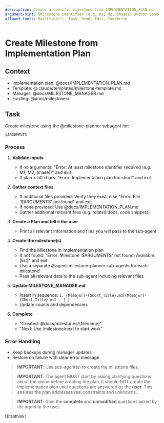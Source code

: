 ```yaml
---
description: Create a specific milestone from IMPLEMENTATION_PLAN.md
argument-hint: [milestone identifier (e.g. M1, M2, phase1) and/or context files]
allowed-tools: Bash(find:*), Task, Read, Edit, TodoWrite
---
```


# Create Milestone from Implementation Plan

## Context

- Implementation plan: @docs/IMPLEMENTATION_PLAN.md
- Template: @.claude/templates/milestone-template.md
- Manager: @docs/MILESTONE_MANAGER.md
- Existing: @docs/milestones/

## Task

Create milestone using the @milestone-planner subagent for:

```
$ARGUMENTS
```

### Process

1. **Validate inputs**
    - If no arguments: "Error: At least milestone identifier required (e.g. M1, M2, phase1)" and exit
    - If plan < 50 chars: "Error: Implementation plan too short" and exit

2. **Gather context files**
    - If additional files provided: Verify they exist, else "Error: File '$ARGUMENTS' not found" and exit
    - If none provided: Use @docs/IMPLEMENTATION_PLAN.md
    - Gather additional relevant files (e.g. related docs, code snippets)

3. **Create a Plan and tell it the user**
    - Print all relevant information and files you will pass to the sub-agent

4. **Create the milestone(s)**
    - Find the Milestone in implementation plan
    - If not found: "Error: Milestone '$ARGUMENTS' not found. Available: [list]" and exit
    - Use a separate @agent-milestone-planner sub-agents for each milestone!
    - Pass all relevant data to the sub-agent including relevant files

5. **Update MILESTONE_MANAGER.md**
    - Insert in sequence: `i. [M{major}-{Short_Title}.md](M{major}-{Short_Title}.md) - [ ]`
    - Update counts and dependencies

6. **Complete**
    - "Created: @docs/milestones/{filename}"
    - "Next: Use /milestone/next to start work"

### Error Handling
- Keep backups during manager updates
- Restore on failure with clear error message

> **IMPORTANT**:
> Use sub-agent(s) to create the milestone files.

> **IMPORTANT**:
> The agent MUST start by asking clarifying questions about the vision before creating the plan.
> It should NOT create the implementation plan until questions are answered by the **user**.
> This ensures the plan addresses real constraints and unknowns.

> **IMPORTANT**:
> Give the **complete** and **unmodified** questions asked by the agent to the user.

Ultrathink!
